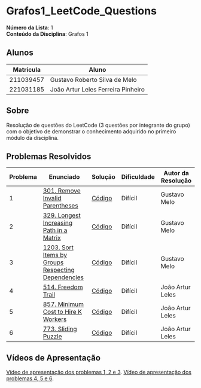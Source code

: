 # Grafos1_LeetCode_Questions

**Número da Lista**: 1<br>
**Conteúdo da Disciplina**: Grafos 1<br>

## Alunos
|Matrícula | Aluno |
| -- | -- |
| 211039457  |  Gustavo Roberto Silva de Melo |
| 221031185  |  João Artur Leles Ferreira Pinheiro|

## Sobre 
Resolução de questões do LeetCode (3 questões por integrante do grupo) com o objetivo de demonstrar o conhecimento adquirido no primeiro módulo da disciplina.

## Problemas Resolvidos
| Problema | Enunciado | Solução | Dificuldade | Autor da Resolução |
| -- | -- | -- | -- | -- |
| 1 | [301. Remove Invalid Parentheses](https://leetcode.com/problems/remove-invalid-parentheses/) | [Código](./301-remove-invalid-parentheses/solution.cpp) | Difícil | Gustavo Melo |
| 2 | [329. Longest Increasing Path in a Matrix](https://leetcode.com/problems/longest-increasing-path-in-a-matrix/description/) | [Código](./329-longest-increasing-path-in-a-matrix/solution.cpp) | Difícil | Gustavo Melo |
| 3 | [1203. Sort Items by Groups Respecting Dependencies](https://leetcode.com/problems/sort-items-by-groups-respecting-dependencies/description/) | [Código](./1203-sort-items-by-groups-respecting-dependencies/solution.cpp) | Difícil | Gustavo Melo |
| 4 | [514. Freedom Trail](https://leetcode.com/problems/freedom-trail/description/) | [Código](./514-freedom-trail/freedom.cpp) | Difícil | João Artur Leles |
| 5 | [857. Minimum Cost to Hire K Workers](https://leetcode.com/problems/minimum-cost-to-hire-k-workers/description/) | [Código](./857-minimum-cost-to-hire-k-workers/KWorkers.cpp) | Difícil | João Artur Leles |
| 6 | [773. Sliding Puzzle](https://leetcode.com/problems/sliding-puzzle/description/) | [Código](./773-sliding-puzzle/slidingPuzzle.cpp) | Difícil | João Artur Leles |

## Vídeos de Apresentação
[Vídeo de apresentação dos problemas 1, 2 e 3](https://www.youtube.com/watch?v=PVcfojVnZew).
[Vídeo de apresentação dos problemas 4, 5 e 6](https://youtu.be/5tVSZF_CS1E?si=ajgJedzHYz6bvTdq).
